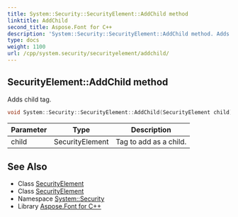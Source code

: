 ```yaml
---
title: System::Security::SecurityElement::AddChild method
linktitle: AddChild
second_title: Aspose.Font for C++
description: 'System::Security::SecurityElement::AddChild method. Adds child tag in C++.'
type: docs
weight: 1100
url: /cpp/system.security/securityelement/addchild/
---
```

## SecurityElement::AddChild method


Adds child tag.

```cpp
void System::Security::SecurityElement::AddChild(SecurityElement child)
```


| Parameter | Type | Description |
| --- | --- | --- |
| child | SecurityElement | Tag to add as a child. |

## See Also

* Class [SecurityElement](../)
* Class [SecurityElement](../)
* Namespace [System::Security](../../)
* Library [Aspose.Font for C++](../../../)
